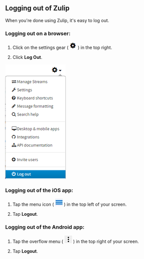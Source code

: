 ## Logging out of Zulip


When you're done using Zulip, it's easy to log out.


### Logging out on a browser:

1. Click on the settings gear ( ![Gear](/static/images/help/cog.png) ) in the top right.  

2. Click **Log Out**.

![Desktop](/static/images/help/desktop_settings_menu_logout_highlighted.png)



### Logging out of the iOS app:  

1. Tap the menu icon ( ![Hamburger](/static/images/help/hamburger_icon.jpg) ) in the top left of your screen.

2. Tap **Logout**.



### Logging out of the Android app:  

1. Tap the overflow menu ( ![Overflow](/static/images/help/overflow.png) ) in the top right of your screen.

2. Tap **Logout**.
